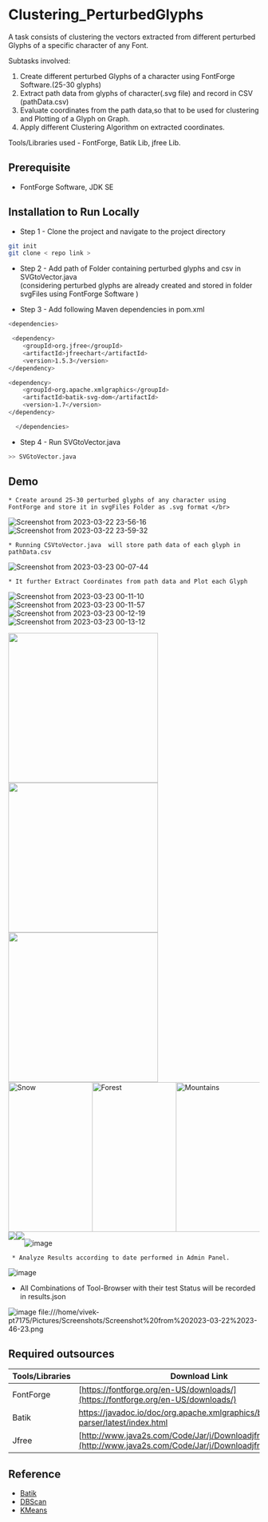 # Clustering_PerturbedGlyphs

A task consists of clustering the vectors extracted from different perturbed Glyphs of a specific character of any Font.

Subtasks involved:
1. Create different perturbed Glyphs of a character using FontForge Software.(25-30 glyphs)
2. Extract path data from glyphs of character(.svg file) and record in CSV (pathData.csv)
3. Evaluate coordinates from the path data,so that to be used for clustering and Plotting of a Glyph on Graph.
4. Apply different Clustering Algorithm on extracted coordinates.


Tools/Libraries used - FontForge, Batik Lib, jfree Lib.

## Prerequisite 

- FontForge Software, JDK SE
 

## Installation to Run Locally

 -  Step 1 - Clone the project and navigate to the project directory
  
```bash
git init 
git clone < repo link >

```

  -  Step 2 - Add path of Folder containing perturbed glyphs and csv in SVGtoVector.java  </br>
(considering perturbed glyphs are already created and stored in folder svgFiles using FontForge Software )

  -  Step 3 - Add following Maven dependencies in pom.xml
```bash
<dependencies>

 <dependency>
    <groupId>org.jfree</groupId>
    <artifactId>jfreechart</artifactId>
    <version>1.5.3</version>
</dependency>

<dependency>
    <groupId>org.apache.xmlgraphics</groupId>
    <artifactId>batik-svg-dom</artifactId>
    <version>1.7</version>
</dependency>

  </dependencies>

```
  -  Step 4 - Run SVGtoVector.java
```bash
>> SVGtoVector.java
```



## Demo

    * Create around 25-30 perturbed glyphs of any character using FontForge and store it in svgFiles Folder as .svg format </br>

![Screenshot from 2023-03-22 23-56-16](https://user-images.githubusercontent.com/74758376/227002187-9a8be948-4ce0-4edc-9ad7-444c8c15bf94.png)
![Screenshot from 2023-03-22 23-59-32](https://user-images.githubusercontent.com/74758376/227002837-0ba4f6a4-ca95-4000-9499-652cc3cc72a7.png)

    * Running CSVtoVector.java  will store path data of each glyph in pathData.csv
    
![Screenshot from 2023-03-23 00-07-44](https://user-images.githubusercontent.com/74758376/227004764-dd9daae6-ddb4-4696-923e-accb82bab6f1.png)

    * It further Extract Coordinates from path data and Plot each Glyph 
    
   ![Screenshot from 2023-03-23 00-11-10](https://user-images.githubusercontent.com/74758376/227006268-ec2c483c-8309-4e07-8773-d529a2807da9.png)
   ![Screenshot from 2023-03-23 00-11-57](https://user-images.githubusercontent.com/74758376/227006372-ccceb59a-d12a-480e-b73a-d664226c8f7c.png)
   ![Screenshot from 2023-03-23 00-12-19](https://user-images.githubusercontent.com/74758376/227006447-7b4affff-e40e-4c64-bf57-8afff3a5c520.png)
   ![Screenshot from 2023-03-23 00-13-12](https://user-images.githubusercontent.com/74758376/227006520-bac64d82-c77a-45a3-bf9c-da0b3e7cf51f.png)


<img src="https://user-images.githubusercontent.com/74758376/227006268-ec2c483c-8309-4e07-8773-d529a2807da9.png" width="300">
<img src="https://user-images.githubusercontent.com/74758376/227006268-ec2c483c-8309-4e07-8773-d529a2807da9.png" width="300">
<img src="https://user-images.githubusercontent.com/74758376/227006268-ec2c483c-8309-4e07-8773-d529a2807da9.png" width="300">

 <div class="row" style="display: flex" >
  <div class="column">
    <img  alt="Snow" style="width:300px">
  </div>
  <div class="column">
    <img src="https://user-images.githubusercontent.com/74758376/227006372-ccceb59a-d12a-480e-b73a-d664226c8f7c.png" alt="Forest" style="width:300px">
  </div>
  <div class="column">
    <img src="https://user-images.githubusercontent.com/74758376/227006447-7b4affff-e40e-4c64-bf57-8afff3a5c520.png" alt="Mountains" style="width:300px">
  </div>
</div> 

<div style="float: left;">

<img src="https://user-images.githubusercontent.com/74758376/227006268-ec2c483c-8309-4e07-8773-d529a2807da9.png">

</div>

<div style="float: left;">

<img src="https://user-images.githubusercontent.com/74758376/227006372-ccceb59a-d12a-480e-b73a-d664226c8f7c.png" >

</div>

![image](https://user-images.githubusercontent.com/74758376/170940348-101414d9-555f-4a76-be98-61daf28ef342.png)

     * Analyze Results according to date performed in Admin Panel.
![image](https://user-images.githubusercontent.com/74758376/170940792-655e3c53-6bc7-4854-935e-fba8a5fc063f.png)


- All Combinations of Tool-Browser with their test Status will be recorded in results.json

![image](https://user-images.githubusercontent.com/74758376/170771018-da3193f9-9623-47a5-a2d1-848b0d1b853c.png)
file:///home/vivek-pt7175/Pictures/Screenshots/Screenshot%20from%202023-03-22%2023-46-23.png



## Required outsources

| Tools/Libraries             | Download Link                                                                |
| ----------------- | ------------------------------------------------------------------ |
| FontForge| [https://fontforge.org/en-US/downloads/](https://fontforge.org/en-US/downloads/)|
| Batik |https://javadoc.io/doc/org.apache.xmlgraphics/batik-parser/latest/index.html|
| Jfree |[http://www.java2s.com/Code/Jar/j/Downloadjfreechartjar.html](http://www.java2s.com/Code/Jar/j/Downloadjfreechartjar.html)| |



## Reference 

- [Batik](https://xmlgraphics.apache.org/batik/)
- [DBScan](https://www.geeksforgeeks.org/dbscan-clustering-in-ml-density-based-clustering/)
- [KMeans](https://www.javatpoint.com/k-means-clustering-algorithm-in-machine-learning)




